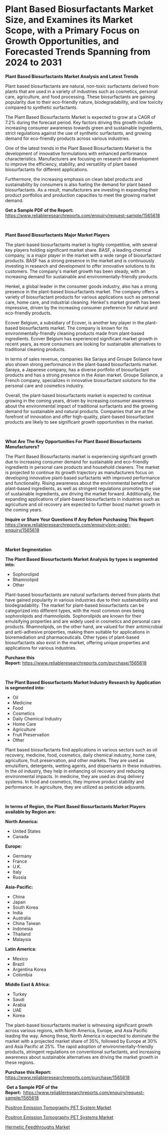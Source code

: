 <p><h1>Plant Based Biosurfactants Market Size, and Examines its Market Scope, with a Primary Focus on Growth Opportunities, and Forecasted Trends Spanning from 2024 to 2031</h1></p><p><strong>Plant Based Biosurfactants Market Analysis and Latest Trends</strong></p>
<p><p>Plant based biosurfactants are natural, non-toxic surfactants derived from plants that are used in a variety of industries such as cosmetics, personal care, agriculture, and food processing. These biosurfactants are gaining popularity due to their eco-friendly nature, biodegradability, and low toxicity compared to synthetic surfactants.</p><p>The Plant Based Biosurfactants Market is expected to grow at a CAGR of 7.2% during the forecast period. Key factors driving this growth include increasing consumer awareness towards green and sustainable ingredients, strict regulations against the use of synthetic surfactants, and growing demand for eco-friendly products across various industries.</p><p>One of the latest trends in the Plant Based Biosurfactants Market is the development of innovative formulations with enhanced performance characteristics. Manufacturers are focusing on research and development to improve the efficiency, stability, and versatility of plant based biosurfactants for different applications.</p><p>Furthermore, the increasing emphasis on clean label products and sustainability by consumers is also fueling the demand for plant based biosurfactants. As a result, manufacturers are investing in expanding their product portfolios and production capacities to meet the growing market demand.</p></p>
<p><strong>Get a Sample PDF of the Report:&nbsp;</strong> <a href="https://www.reliableresearchreports.com/enquiry/request-sample/1565618">https://www.reliableresearchreports.com/enquiry/request-sample/1565618</a></p>
<p>&nbsp;</p>
<p><strong>Plant Based Biosurfactants Major Market Players</strong></p>
<p><p>The plant-based biosurfactants market is highly competitive, with several key players holding significant market share. BASF, a leading chemical company, is a major player in the market with a wide range of biosurfactant products. BASF has a strong presence in the market and is continuously investing in research and development to offer innovative solutions to its customers. The company's market growth has been steady, with an increasing demand for sustainable and environmentally-friendly products.</p><p>Henkel, a global leader in the consumer goods industry, also has a strong presence in the plant-based biosurfactants market. The company offers a variety of biosurfactant products for various applications such as personal care, home care, and industrial cleaning. Henkel's market growth has been impressive, driven by the increasing consumer preference for natural and eco-friendly products.</p><p>Ecover Belgium, a subsidiary of Ecover, is another key player in the plant-based biosurfactants market. The company is known for its environmentally-friendly cleaning products made from plant-based ingredients. Ecover Belgium has experienced significant market growth in recent years, as more consumers are looking for sustainable alternatives to traditional cleaning products.</p><p>In terms of sales revenue, companies like Saraya and Groupe Soliance have also shown strong performance in the plant-based biosurfactants market. Saraya, a Japanese company, has a diverse portfolio of biosurfactant products and has a strong presence in the Asian market. Groupe Soliance, a French company, specializes in innovative biosurfactant solutions for the personal care and cosmetics industry.</p><p>Overall, the plant-based biosurfactants market is expected to continue growing in the coming years, driven by increasing consumer awareness about the environmental impact of traditional surfactants and the growing demand for sustainable and natural products. Companies that are at the forefront of innovation and offer high-quality, plant-based biosurfactant products are likely to see significant growth opportunities in the market.</p></p>
<p>&nbsp;</p>
<p><strong>What Are The Key Opportunities For Plant Based Biosurfactants Manufacturers?</strong></p>
<p><p>The Plant Based Biosurfactants market is experiencing significant growth due to increasing consumer demand for sustainable and eco-friendly ingredients in personal care products and household cleaners. The market is projected to continue its growth trajectory as manufacturers focus on developing innovative plant-based surfactants with improved performance and functionality. Rising awareness about the environmental benefits of plant-based ingredients, as well as stringent regulations promoting the use of sustainable ingredients, are driving the market forward. Additionally, the expanding applications of plant-based biosurfactants in industries such as agriculture and oil recovery are expected to further boost market growth in the coming years.</p></p>
<p><strong>Inquire or Share Your Questions If Any Before Purchasing This Report:</strong> <a href="https://www.reliableresearchreports.com/enquiry/pre-order-enquiry/1565618">https://www.reliableresearchreports.com/enquiry/pre-order-enquiry/1565618</a></p>
<p>&nbsp;</p>
<p><strong>Market Segmentation</strong></p>
<p><strong>The Plant Based Biosurfactants Market Analysis by types is segmented into:</strong></p>
<p><ul><li>Sophorolipid</li><li>Rhamnolipid</li><li>Other</li></ul></p>
<p><p>Plant-based biosurfactants are natural surfactants derived from plants that have gained popularity in various industries due to their sustainability and biodegradability. The market for plant-based biosurfactants can be categorized into different types, with the most common ones being sophorolipids and rhamnolipids. Sophorolipids are known for their emulsifying properties and are widely used in cosmetics and personal care products. Rhamnolipids, on the other hand, are valued for their antimicrobial and anti-adhesive properties, making them suitable for applications in bioremediation and pharmaceuticals. Other types of plant-based biosurfactants also exist in the market, offering unique properties and applications for various industries.</p></p>
<p><strong>Purchase this Report:&nbsp;</strong><a href="https://www.reliableresearchreports.com/purchase/1565618">https://www.reliableresearchreports.com/purchase/1565618</a></p>
<p>&nbsp;</p>
<p><strong>The Plant Based Biosurfactants Market Industry Research by Application is segmented into:</strong></p>
<p><ul><li>Oil</li><li>Medicine</li><li>Food</li><li>Cosmetics</li><li>Daily Chemical Industry</li><li>Home Care</li><li>Agriculture</li><li>Fruit Preservation</li><li>Other</li></ul></p>
<p><p>Plant based biosurfactants find applications in various sectors such as oil recovery, medicine, food, cosmetics, daily chemical industry, home care, agriculture, fruit preservation, and other markets. They are used as emulsifiers, detergents, wetting agents, and dispersants in these industries. In the oil industry, they help in enhancing oil recovery and reducing environmental impacts. In medicine, they are used as drug delivery systems. In food and cosmetics, they improve product stability and performance. In agriculture, they are utilized as pesticide adjuvants.</p></p>
<p>&nbsp;</p>
<p><strong>In terms of Region, the Plant Based Biosurfactants Market Players available by Region are:</strong></p>
<p>
    <p> <strong> North America: </strong>
        <ul>
            <li>United States</li>
            <li>Canada</li>
        </ul>
        </p> 
    <p> <strong> Europe: </strong>
        <ul>
            <li>Germany</li>
            <li>France</li>
            <li>U.K.</li>
            <li>Italy</li>
            <li>Russia</li>
        </ul>
        </p> 
    <p> <strong> Asia-Pacific: </strong>
        <ul>
            <li>China</li>
            <li>Japan</li>
            <li>South Korea</li>
            <li>India</li>
            <li>Australia</li>
            <li>China Taiwan</li>
            <li>Indonesia</li>
            <li>Thailand</li>
            <li>Malaysia</li>
        </ul>
        </p> 
    <p> <strong> Latin America: </strong>
        <ul>
            <li>Mexico</li>
            <li>Brazil</li>
            <li>Argentina Korea</li>
            <li>Colombia</li>
        </ul>
        </p> 
    <p> <strong> Middle East & Africa: </strong>
        <ul>
            <li>Turkey</li>
            <li>Saudi</li>
            <li>Arabia</li>
            <li>UAE</li>
            <li>Korea</li>
        </ul>
    </p>
    </p>
<p><p>The plant-based biosurfactants market is witnessing significant growth across various regions, with North America, Europe, and Asia Pacific leading the way. Among these, North America is expected to dominate the market with a projected market share of 35%, followed by Europe at 30% and Asia Pacific at 25%. The rapid adoption of environmentally-friendly products, stringent regulations on conventional surfactants, and increasing awareness about sustainable alternatives are driving the market growth in these regions.</p></p>
<p><strong>Purchase this Report: </strong><a href="https://www.reliableresearchreports.com/purchase/1565618">https://www.reliableresearchreports.com/purchase/1565618</a></p>
<p>&nbsp;<strong>Get a Sample PDF of the Report:&nbsp;&nbsp;</strong><a href="https://www.reliableresearchreports.com/enquiry/request-sample/1565618">https://www.reliableresearchreports.com/enquiry/request-sample/1565618</a></p>
<p><strong></strong></p>
<p><p><a href="https://cedar-agate-3da.notion.site/Positron-Emission-Tomography-PET-System-Market-with-the-goal-of-estimating-the-market-size-and-futur-ea847cc37f9a419fbf445ca51c9b6b72">Positron Emission Tomography PET System Market</a></p><p><a href="https://copper-carbon-84f.notion.site/Positron-Emission-Tomography-PET-Systems-Market-Growth-Market-Trends-COVID-19-Impact-and-Forecast-076457f1365344668e9c4204267d40cb">Positron Emission Tomography PET Systems Market</a></p><p><a href="https://view.publitas.com/reportprime-1/hermetic-feedthroughs-market-size-growth-outlook-from-2024-to-2031-projecting-at-markets-trends-analysis-by-application-regional-outlook-and-revenue/">Hermetic Feedthroughs Market</a></p></p>